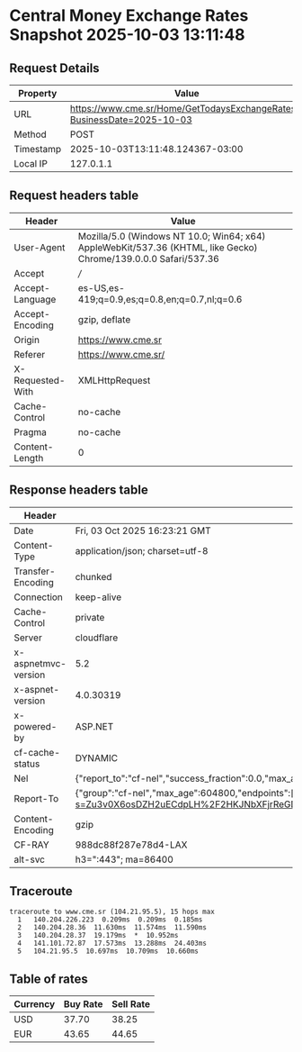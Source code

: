 # Central Money Exchange Rates Snapshot 2025-10-03 13:11:48
## Request Details

| Property | Value |
|----------|-------|
| URL | https://www.cme.sr/Home/GetTodaysExchangeRates/?BusinessDate=2025-10-03 |
| Method | POST |
| Timestamp | 2025-10-03T13:11:48.124367-03:00 |
| Local IP | 127.0.1.1 |
    
## Request headers table

| Header | Value |
|--------|-------|
| User-Agent | Mozilla/5.0 (Windows NT 10.0; Win64; x64) AppleWebKit/537.36 (KHTML, like Gecko) Chrome/139.0.0.0 Safari/537.36 |
| Accept | */* |
| Accept-Language | es-US,es-419;q=0.9,es;q=0.8,en;q=0.7,nl;q=0.6 |
| Accept-Encoding | gzip, deflate |
| Origin | https://www.cme.sr |
| Referer | https://www.cme.sr/ |
| X-Requested-With | XMLHttpRequest |
| Cache-Control | no-cache |
| Pragma | no-cache |
| Content-Length | 0 |

    
## Response headers table
| Header | Value |
|--------|-------|
| Date | Fri, 03 Oct 2025 16:23:21 GMT |
| Content-Type | application/json; charset=utf-8 |
| Transfer-Encoding | chunked |
| Connection | keep-alive |
| Cache-Control | private |
| Server | cloudflare |
| x-aspnetmvc-version | 5.2 |
| x-aspnet-version | 4.0.30319 |
| x-powered-by | ASP.NET |
| cf-cache-status | DYNAMIC |
| Nel | {"report_to":"cf-nel","success_fraction":0.0,"max_age":604800} |
| Report-To | {"group":"cf-nel","max_age":604800,"endpoints":[{"url":"https://a.nel.cloudflare.com/report/v4?s=Zu3v0X6osDZH2uECdpLH%2F2HKJNbXFjrReGDFvhYEByLv81WMquDPyqwK0StYJbjMxwEdRbMEPndBg%2F%2BEg2GCqz9d76VaqsenC8s%3D"}]} |
| Content-Encoding | gzip |
| CF-RAY | 988dc88f287e78d4-LAX |
| alt-svc | h3=":443"; ma=86400 |

## Traceroute 

```
traceroute to www.cme.sr (104.21.95.5), 15 hops max
  1   140.204.226.223  0.209ms  0.209ms  0.185ms 
  2   140.204.28.36  11.630ms  11.574ms  11.590ms 
  3   140.204.28.37  19.179ms  *  10.952ms 
  4   141.101.72.87  17.573ms  13.288ms  24.403ms 
  5   104.21.95.5  10.697ms  10.709ms  10.660ms 

```


## Table of rates

| Currency | Buy Rate | Sell Rate |
|----------|----------|-----------|
| USD | 37.70 | 38.25 |
| EUR | 43.65 | 44.65 |
